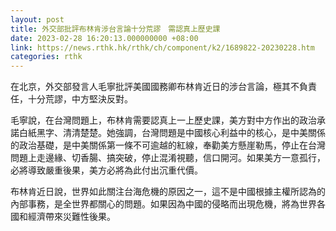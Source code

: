 ```yaml
---
layout: post
title: 外交部批評布林肯涉台言論十分荒謬　需認真上歷史課
date: 2023-02-28 16:20:13.000000000 +08:00
link: https://news.rthk.hk/rthk/ch/component/k2/1689822-20230228.htm
categories: rthk
---
```


在北京，外交部發言人毛寧批評美國國務卿布林肯近日的涉台言論，極其不負責任，十分荒謬，中方堅決反對。

毛寧說，在台灣問題上，布林肯需要認真上一上歷史課，美方對中方作出的政治承諾白紙黑字、清清楚楚。她強調，台灣問題是中國核心利益中的核心，是中美關係的政治基礎，是中美關係第一條不可逾越的紅線，奉勸美方懸崖勒馬，停止在台灣問題上走邊緣、切香腸、搞突破，停止混淆視聽，信口開河。如果美方一意孤行，必將導致嚴重後果，美方必將為此付出沉重代價。

布林肯近日說，世界如此關注台海危機的原因之一，這不是中國根據主權所認為的內部事務，是全世界都關心的問題。如果因為中國的侵略而出現危機，將為世界各國和經濟帶來災難性後果。
